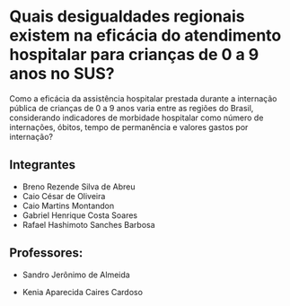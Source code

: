 # Quais desigualdades regionais existem na eficácia do atendimento hospitalar para crianças de 0 a 9 anos no SUS?

Como a eficácia da assistência hospitalar prestada durante a internação pública de crianças de 0 a 9 anos varia entre as regiões do Brasil, considerando indicadores de morbidade hospitalar como número de internações, óbitos, tempo de permanência e valores gastos por internação?

## Integrantes
* Breno Rezende Silva de Abreu
* Caio César de Oliveira
* Caio Martins Montandon 
* Gabriel Henrique Costa Soares 
* Rafael Hashimoto Sanches Barbosa
  
## Professores:

* Sandro Jerônimo de Almeida

* Kenia Aparecida Caires Cardoso



     

